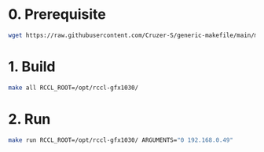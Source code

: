 # 0. Prerequisite
```bash
wget https://raw.githubusercontent.com/Cruzer-S/generic-makefile/main/makefile
```

# 1. Build
```bash
make all RCCL_ROOT=/opt/rccl-gfx1030/
```

# 2. Run
```bash
make run RCCL_ROOT=/opt/rccl-gfx1030/ ARGUMENTS="0 192.168.0.49"
```
